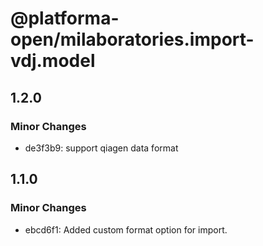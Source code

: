 # @platforma-open/milaboratories.import-vdj.model

## 1.2.0

### Minor Changes

- de3f3b9: support qiagen data format

## 1.1.0

### Minor Changes

- ebcd6f1: Added custom format option for import.
